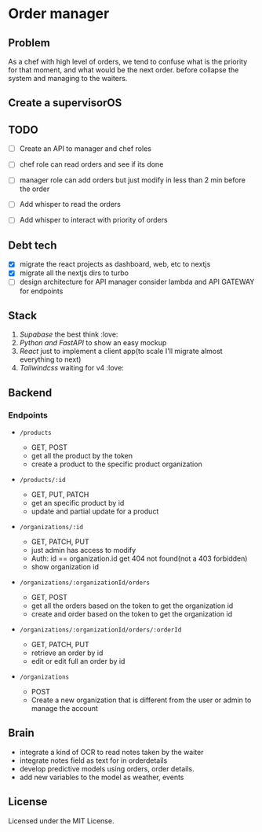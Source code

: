 # Order manager

## Problem
As a chef with high level of orders, we tend to confuse what is the priority for that moment, and what would be the next order.
before collapse the system and managing to the waiters.


## Create a supervisorOS

## TODO
- [ ] Create an API to manager and chef roles
- [ ] chef role can read orders and see if its done
- [ ] manager role can add orders but just modify in less than 2 min before the order
- [ ] Add whisper to read the orders
- [ ] Add whisper to interact with priority of orders


## Debt tech
- [x] migrate the react projects as dashboard, web, etc to nextjs
- [x] migrate all the nextjs dirs to turbo
- [ ] design architecture for API manager consider lambda and API GATEWAY for endpoints

## Stack 
1. _Supabase_ the best think :love:
2. _Python and FastAPI_ to show an easy mockup 
3. _React_ just to implement a client app(to scale I'll migrate almost everything to next)
4. _Tailwindcss_ waiting for v4 :love:

## Backend

### Endpoints


- `/products`
    - GET, POST
    - get all the product by the token
    - create a product to the specific product organization

- `/products/:id`
    - GET, PUT, PATCH
    - get an specific product by id
    - update and partial update for a product

- `/organizations/:id`
  - GET, PATCH, PUT
  - just admin has access to modify
  - Auth: id == organization.id get 404 not found(not a 403 forbidden)
  - show organization id

- `/organizations/:organizationId/orders`
    - GET, POST
    - get all the orders based on the token to get the organization id
    - create and order based on the token to get the organization id

- `/organizations/:organizationId/orders/:orderId`
    - GET, PATCH, PUT
    - retrieve an order by id
    - edit or edit full an order by id

- `/organizations`
    - POST 
    - Create a new organization that is different from the user or admin to manage the account
    
    
## Brain

- integrate a kind of OCR to read notes taken by the waiter
- integrate notes field as text for in orderdetails
- develop predictive models using orders, order details.
- add new variables to the model as weather, events
    

## License
Licensed under the MIT License.
